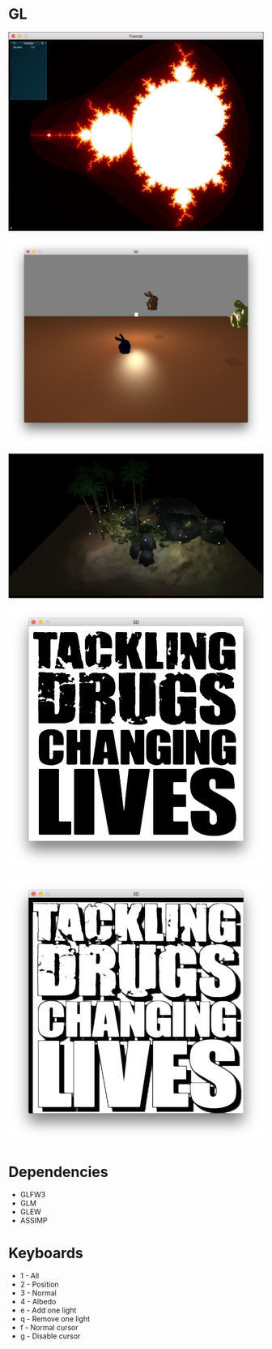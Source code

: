 # GL

![alt text](https://github.com/VadimKleiman/GL/blob/master/Fractal.png)

![alt text](https://github.com/VadimKleiman/GL/blob/master/HW02.png)

![alt text](https://github.com/VadimKleiman/GL/blob/master/HW03.png)

![alt_text](https://github.com/VadimKleiman/GL/blob/master/HW04_1.png)

![alt_text](https://github.com/VadimKleiman/GL/blob/master/HW04_2.png)
# Dependencies
* GLFW3
* GLM
* GLEW
* ASSIMP
# Keyboards
* 1 - All
* 2 - Position
* 3 - Normal
* 4 - Albedo
* e - Add one light
* q - Remove one light
* f - Normal cursor
* g - Disable cursor
